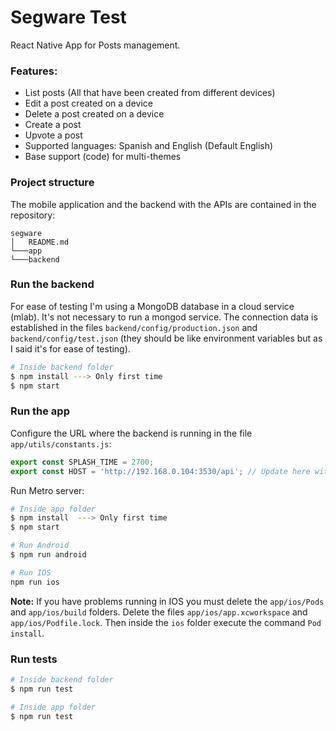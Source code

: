 # Segware Test

React Native App for Posts management.

### Features:

* List posts (All that have been created from different devices)
* Edit a post created on a device
* Delete a post created on a device
* Create a post
* Upvote a post
* Supported languages: Spanish and English (Default English)
* Base support (code) for multi-themes

### Project structure

The mobile application and the backend with the APIs are contained in the repository:
```
segware
│   README.md
└───app
└───backend
```

### Run the backend

For ease of testing I'm using a MongoDB database in a cloud service (mlab). It's not necessary to run a mongod service. The connection data is established in the files `backend/config/production.json` and `backend/config/test.json` (they should be like environment variables but as I said it's for ease of testing).

```bash
# Inside backend folder
$ npm install ---> Only first time
$ npm start
```

### Run the app

Configure the URL where the backend is running in the file `app/utils/constants.js`:

```javascript
export const SPLASH_TIME = 2700;
export const HOST = 'http://192.168.0.104:3530/api'; // Update here with the backend URL
```

Run Metro server:

```bash
# Inside app folder
$ npm install  ---> Only first time
$ npm start

# Run Android
$ npm run android

# Run IOS
npm run ios
```

**Note:**
If you have problems running in IOS you must delete the `app/ios/Pods` and `app/ios/build` folders. Delete the files `app/ios/app.xcworkspace` and `app/ios/Podfile.lock`. Then inside the `ios` folder execute the command `Pod install`.

### Run tests

```bash
# Inside backend folder
$ npm run test

# Inside app folder
$ npm run test
```